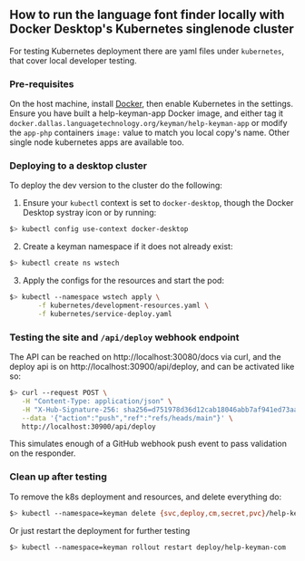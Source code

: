 ## How to run the language font finder locally with Docker Desktop's Kubernetes singlenode cluster

For testing Kubernetes deployment there are yaml files under `kubernetes`, that cover local developer testing. 

### Pre-requisites
On the host machine, install [Docker](https://docs.docker.com/get-docker/), then enable Kubernetes in the settings. Ensure you have built a help-keyman-app Docker image, and either tag it `docker.dallas.languagetechnology.org/keyman/help-keyman-app` or modify the `app-php` containers `image:` value to match you local copy's name. Other single node kubernetes apps are available too.

### Deploying to a desktop cluster
To deploy the dev version to the cluster do the following:
1. Ensure your `kubectl` context is set to `docker-desktop`, though the Docker Desktop systray icon or by running:  
```bash
$> kubectl config use-context docker-desktop
```
2. Create a keyman namespace if it does not already exist:
```bash
$> kubectl create ns wstech
```
3. Apply the configs for the resources and start the pod:
```bash
$> kubectl --namespace wstech apply \
       -f kubernetes/development-resources.yaml \
       -f kubernetes/service-deploy.yaml 
```
### Testing the site and `/api/deploy` webhook endpoint
The API can be reached on http://localhost:30080/docs via curl, and the deploy api is on http://localhost:30900/api/deploy, and can be activated like so:
```bash
$> curl --request POST \
   -H "Content-Type: application/json" \
   -H "X-Hub-Signature-256: sha256=d751978d36d12cab18046abb7af941ed73aac2d2a54db449513b3b21e13dd521" \
   --data '{"action":"push","ref":"refs/heads/main"}' \
   http://localhost:30900/api/deploy
```
This simulates enough of a GitHub webhook push event to pass validation on the responder.

### Clean up after testing

To remove the k8s deployment and resources, and delete everything do:
```bash
$> kubectl --namespace=keyman delete {svc,deploy,cm,secret,pvc}/help-keyman-com
```
Or just restart the deployment for further testing
```bash
$> kubectl --namespace=keyman rollout restart deploy/help-keyman-com
```
